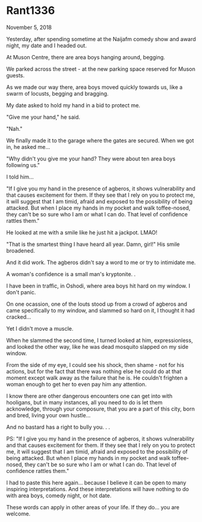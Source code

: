 # Rant1336



November 5, 2018

Yesterday, after spending sometime at the Naijafm comedy show and award night, my date and I headed out.

At Muson Centre, there are area boys hanging around, begging.

We parked across the street - at the new parking space reserved for Muson guests.

As we made our way there, area boys moved quickly towards us, like a swarm of locusts, begging and bragging.

My date asked to hold my hand in a bid to protect me.

"Give me your hand," he said.

"Nah."

We finally made it to the garage where the gates are secured. When we got in, he asked me...

"Why didn't you give me your hand? They were about ten area boys following us."

I told him...

"If I give you my hand in the presence of agberos, it shows vulnerability and that causes excitement for them. If they see that I rely on you to protect me, it will suggest that I am timid, afraid and exposed to the possibility of being attacked. But when I place my hands in my pocket and walk toffee-nosed, they can't be so sure who I am or what I can do. That level of confidence rattles them."

He looked at me with a smile like he just hit a jackpot. LMAO!

"That is the smartest thing I have heard all year. Damn, girl!" His smile broadened.

And it did work. The agberos didn't say a word to me or try to intimidate me.

A woman's confidence is a small man's kryptonite.
.

I have been in traffic, in Oshodi, where area boys hit hard on my window. I don't panic.

On one ocassion, one of the louts stood up from a crowd of agberos and came specifically to my window, and slammed so hard on it, I thought it had cracked...

Yet I didn't move a muscle.

When he slammed the second time, I turned looked at him, expressionless, and looked the other way, like he was dead mosquito slapped on my side window.

From the side of my eye, I could see his shock, then shame -  not for his actions, but for the fact that there was nothing else he could do at that moment except walk away as the failure that he is. He couldn't frighten a woman enough to get her to even pay him any attention.

I know there are other dangerous encounters one can get into with hooligans, but in many instances, all you need to do is let them acknowledge, through your composure, that you are a part of this city, born and bred, living your own hustle...

And no bastard has a right to bully you.
.
.

PS: "If I give you my hand in the presence of agberos, it shows vulnerability and that causes excitement for them. If they see that I rely on you to protect me, it will suggest that I am timid, afraid and exposed to the possibility of being attacked. But when I place my hands in my pocket and walk toffee-nosed, they can't be so sure who I am or what I can do. That level of confidence rattles them."

I had to paste this here again... because I believe it can be open to many inspiring interpretations. 
And these interpretations will have nothing to do with area boys, comedy night, or hot date.

These words can apply in other areas of your life. If they do... you are welcome.